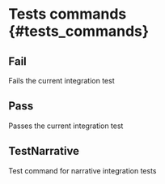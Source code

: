 # Tests commands {#tests_commands}

## Fail
Fails the current integration test
## Pass
Passes the current integration test
## TestNarrative
Test command for narrative integration tests
